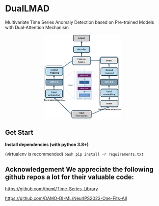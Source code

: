 # DualLMAD 

Multivariate Time Series Anomaly Detection based on Pre-trained Models with Dual-Attention Mechanism 

<div align="center"><img src=images/dualLMAD_overview.png width=50% /></div> 

## Get Start 

**Install dependencies (with python 3.8+)** 

(virtualenv is recommended) 
```bash pip install -r requirements.txt ``` 
## Acknowledgement We appreciate the following github repos a lot for their valuable code: 

https://github.com/thuml/Time-Series-Library

https://github.com/DAMO-DI-ML/NeurIPS2023-One-Fits-All